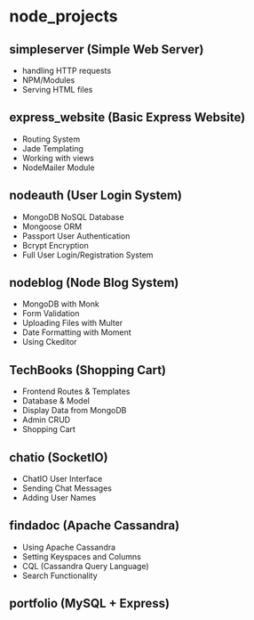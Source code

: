 # node_projects
## simpleserver (Simple Web Server)
* handling HTTP requests
* NPM/Modules
* Serving HTML files
## express_website (Basic Express Website)
* Routing System
* Jade Templating
* Working with views
* NodeMailer Module
## nodeauth (User Login System)
* MongoDB NoSQL Database
* Mongoose ORM
* Passport User Authentication
* Bcrypt Encryption
* Full User Login/Registration System
## nodeblog (Node Blog System)
* MongoDB with Monk
* Form Validation
* Uploading Files with Multer
* Date Formatting with Moment
* Using Ckeditor
## TechBooks (Shopping Cart)
* Frontend Routes & Templates
* Database & Model
* Display Data from MongoDB
* Admin CRUD
* Shopping Cart
## chatio (SocketIO)
* ChatIO User Interface
* Sending Chat Messages
* Adding User Names
## findadoc (Apache Cassandra)
* Using Apache Cassandra
* Setting Keyspaces and Columns
* CQL (Cassandra Query Language)
* Search Functionality
## portfolio (MySQL + Express)

